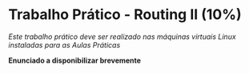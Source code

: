 # Trabalho Prático - Routing II (10%)

*Este trabalho prático deve ser realizado nas máquinas virtuais Linux instaladas para as Aulas Práticas*

**Enunciado a disponibilizar brevemente**
